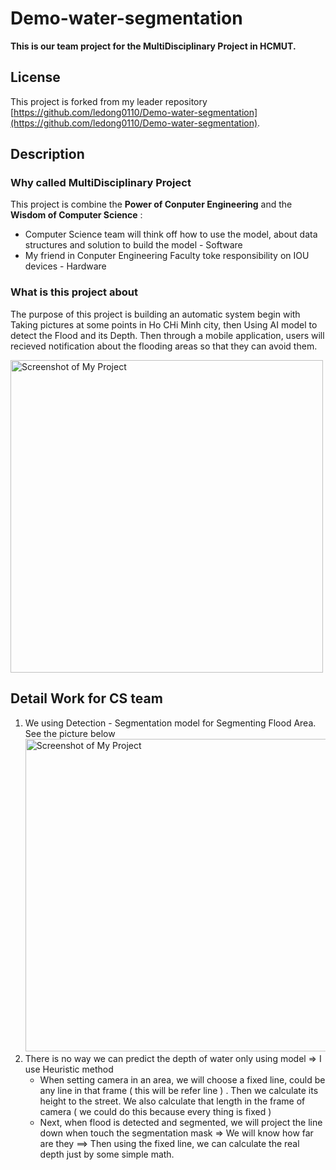 # Demo-water-segmentation
**This is our team project for the MultiDisciplinary Project in HCMUT.**

## License
This project is forked from my leader repository [https://github.com/ledong0110/Demo-water-segmentation](https://github.com/ledong0110/Demo-water-segmentation).

## Description
### Why called MultiDisciplinary Project
This project is combine the **Power of Conputer Engineering** and the **Wisdom of Computer Science** :
* Computer Science team will think off how to use the model, about  data structures and solution to build the model - Software
* My friend in Conputer Engineering Faculty toke responsibility on IOU devices - Hardware

### What is this project about
The purpose of this project is building an automatic system begin with Taking pictures at some points in Ho CHi Minh city, then Using AI model to detect the Flood and its Depth. Then through a mobile application, users will recieved notification about the flooding areas so that they can avoid them.

<img src="https://kaze.com.vn/newsmultidata/blog11.jpg" width="500" alt="Screenshot of My Project">

## Detail Work for CS team
1. We using Detection - Segmentation model for Segmenting Flood Area. See the picture below
<img src="https://github.com/WinerDeCoder/Demo-water-segmentation/assets/136697023/13e6f96e-cacf-4ab7-bd75-dd29e4ce5600"
 width="500" alt="Screenshot of My Project">
2. There is no way we can predict the depth of water only using model => I use Heuristic method
   - When setting camera in an area, we will choose a fixed line, could be any line in that frame ( this will be refer line ) . Then we calculate its height to the street. We also calculate that length in the frame of camera ( we could do this because every thing is fixed )
   - Next, when flood is detected and segmented, we will project the line down when touch the segmentation mask => We will know how far are they ==> Then using the fixed line, we can calculate the real depth just by some simple math.
   

